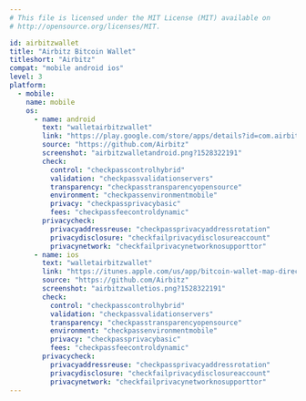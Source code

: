 ```yaml
---
# This file is licensed under the MIT License (MIT) available on
# http://opensource.org/licenses/MIT.

id: airbitzwallet
title: "Airbitz Bitcoin Wallet"
titleshort: "Airbitz"
compat: "mobile android ios"
level: 3
platform:
  - mobile:
    name: mobile
    os:
      - name: android
        text: "walletairbitzwallet"
        link: "https://play.google.com/store/apps/details?id=com.airbitz"
        source: "https://github.com/Airbitz"
        screenshot: "airbitzwalletandroid.png?1528322191"
        check:
          control: "checkpasscontrolhybrid"
          validation: "checkpassvalidationservers"
          transparency: "checkpasstransparencyopensource"
          environment: "checkpassenvironmentmobile"
          privacy: "checkpassprivacybasic"
          fees: "checkpassfeecontroldynamic"
        privacycheck:
          privacyaddressreuse: "checkpassprivacyaddressrotation"
          privacydisclosure: "checkfailprivacydisclosureaccount"
          privacynetwork: "checkfailprivacynetworknosupporttor"
      - name: ios
        text: "walletairbitzwallet"
        link: "https://itunes.apple.com/us/app/bitcoin-wallet-map-directory/id843536046?mt=8"
        source: "https://github.com/Airbitz"
        screenshot: "airbitzwalletios.png?1528322191"
        check:
          control: "checkpasscontrolhybrid"
          validation: "checkpassvalidationservers"
          transparency: "checkpasstransparencyopensource"
          environment: "checkpassenvironmentmobile"
          privacy: "checkpassprivacybasic"
          fees: "checkpassfeecontroldynamic"
        privacycheck:
          privacyaddressreuse: "checkpassprivacyaddressrotation"
          privacydisclosure: "checkfailprivacydisclosureaccount"
          privacynetwork: "checkfailprivacynetworknosupporttor"
---
```

